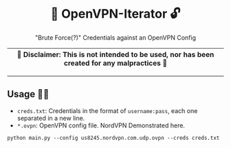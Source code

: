 <div align="center">

# 🔐 OpenVPN-Iterator 🔓

"Brute Force(?)" Credentials against an OpenVPN Config

| **🚧 Disclaimer: This is not intended to be used, nor has been created for any malpractices 🚧** |
|:-------------------:|

---

</div>

## Usage 👨‍💻

- `creds.txt`: Credentials in the format of `username:pass`, each one separated in a new line.
- `*.ovpn`: OpenVPN config file. NordVPN Demonstrated here.

```shell
python main.py --config us8245.nordvpn.com.udp.ovpn --creds creds.txt
```
